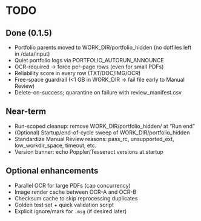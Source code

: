 # TODO

## Done (0.1.5)
- Portfolio parents moved to WORK_DIR/portfolio_hidden (no dotfiles left in /data/input)
- Quiet portfolio logs via PORTFOLIO_AUTORUN_ANNOUNCE
- OCR-required → force per-page rows (even for small PDFs)
- Reliability score in every row (TXT/DOC/IMG/OCR)
- Free-space guardrail (<1 GB in WORK_DIR → fail file early to Manual Review)
- Delete-on-success; quarantine on failure with review_manifest.csv

## Near-term
- Run-scoped cleanup: remove WORK_DIR/portfolio_hidden/<run> at “Run end”
- (Optional) Startup/end-of-cycle sweep of WORK_DIR/portfolio_hidden
- Standardize Manual Review reasons: pass_rc, unsupported_ext, low_workdir_space, timeout, etc.
- Version banner: echo Poppler/Tesseract versions at startup

## Optional enhancements
- Parallel OCR for large PDFs (cap concurrency)
- Image render cache between OCR-A and OCR-B
- Checksum cache to skip reprocessing duplicates
- Golden test set + quick validation script
- Explicit ignore/mark for `.msg` (if desired later)
